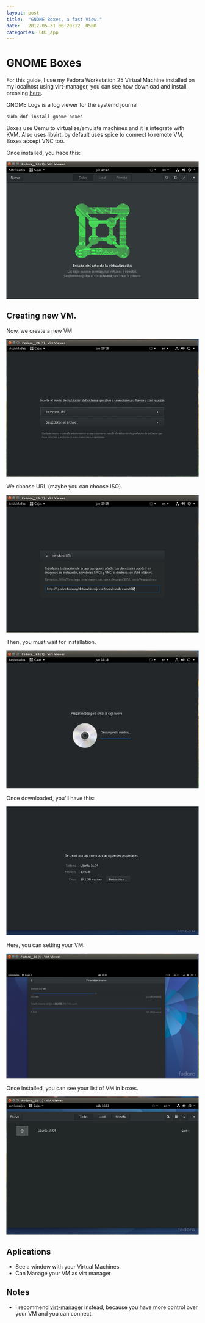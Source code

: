 ```yaml
---
layout: post
title:  "GNOME Boxes, a fast View."
date:   2017-05-31 00:20:12 -0500
categories: GUI_app
---
```

# GNOME Boxes

For this guide, I use my Fedora Workstation 25 Virtual Machine installed on my localhost using virt-manager, you can see how download and install pressing [here][vm-url].

GNOME Logs is a log viewer for the systemd journal

    sudo dnf install gnome-boxes

Boxes use Qemu to virtualize/emulate machines and it is integrate with KVM. Also uses libvirt, by default uses spice to connect to remote VM, Boxes accept VNC too.

Once installed, you hace this:

![boxes-init][boxes_init]

## Creating new VM.

Now, we create a new VM

![boxes-new][boxes_new]
  
We choose URL (maybe you can choose ISO).

![boxes-new-url][boxes_new_url]

Then, you must wait for installation.

![boxes-install][boxes_install]

Once downloaded, you'll have this:

![boxes-vm][boxes_VM]

Here, you can setting your VM.

![boxes-features][boxes_features]


Once Installed, you can see your list of VM in boxes.

![boxes-list][boxes_list]

## Aplications

* See a window with your Virtual Machines.
* Can Manage your VM as virt manager

## Notes

* I recommend [virt-manager][virt_manager] instead, because you have more control over your VM and you can connect.


[vm-url]:          /blog/virtual-machines/2017/03/20/Using-Virt-Manager-Tool
[boxes_init]:      /assets/GUIApp/Boxes/boxes_init.png
[boxes_new]:       /assets/GUIApp/Boxes/boxes_new.png
[boxes_new_url]:   /assets/GUIApp/Boxes/boxes_url_new.png
[boxes_install]:   /assets/GUIApp/Boxes/boxes_installing.png
[boxes_VM]:        /assets/GUIApp/Boxes/boxes_vm.png
[boxes_features]:  /assets/GUIApp/Boxes/boxes_features.png
[boxes_list]:      /assets/GUIApp/Boxes/boxes_list_VM.png
[virt_manager]:    /blog/virtual-machines/2017/03/20/Using-Virt-Manager-Tool
